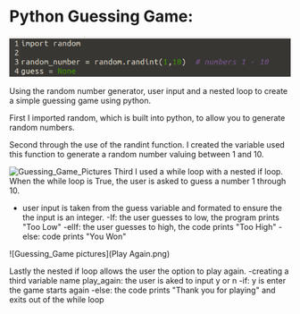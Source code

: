 # Python Guessing Game:
<p align="center">
 <img src="/Guessing_Game_Pictures/Import.png" alt="Import">
</p>

Using the random number generator, user input and a nested loop to create a simple guessing game using python. 

First I imported random, which is built into python, to allow you to generate random numbers.

Second through the use of the randint function. I created the variable used this function to generate a random number valuing between 1 and 10. 

![Guessing_Game_Pictures](While_Loop.png)
Third I used a while loop with a nested if loop. When the while loop is True, the user is asked to guess a number 1 through 10. 
 - user input is taken from the guess variable and formated to ensure the the input is an integer. 
 -If: the user guesses to low, the program prints "Too Low"
 -elIf: the user guesses to  high, the code prints "Too High"
 -else: code prints "You Won"
 
 ![Guessing_Game pictures](Play Again.png)
 
Lastly the nested if loop allows the user the option to play again.
-creating a third variable name play_again: the user is aked to input y or n
-if: y is enter the game starts again
-else: the code prints "Thank you for playing" and exits out of the while loop

